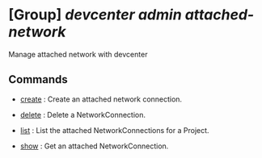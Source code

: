 # [Group] _devcenter admin attached-network_

Manage attached network with devcenter

## Commands

- [create](/Commands/devcenter/admin/attached-network/_create.md)
: Create an attached network connection.

- [delete](/Commands/devcenter/admin/attached-network/_delete.md)
: Delete a NetworkConnection.

- [list](/Commands/devcenter/admin/attached-network/_list.md)
: List the attached NetworkConnections for a Project.

- [show](/Commands/devcenter/admin/attached-network/_show.md)
: Get an attached NetworkConnection.
